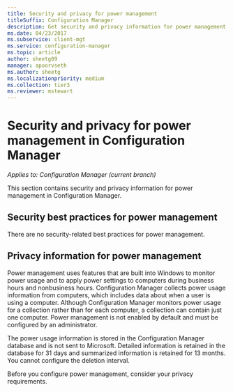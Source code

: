 ```yaml
---
title: Security and privacy for power management
titleSuffix: Configuration Manager
description: Get security and privacy information for power management in Configuration Manager.
ms.date: 04/23/2017
ms.subservice: client-mgt
ms.service: configuration-manager
ms.topic: article
author: sheetg09
manager: apoorvseth
ms.author: sheetg
ms.localizationpriority: medium
ms.collection: tier3
ms.reviewer: mstewart
---
```

# Security and privacy for power management in Configuration Manager

*Applies to: Configuration Manager (current branch)*

This section contains security and privacy information for power management in Configuration Manager.

## Security best practices for power management
 There are no security-related best practices for power management.

## Privacy information for power management
 Power management uses features that are built into Windows to monitor power usage and to apply power settings to computers during business hours and nonbusiness hours. Configuration Manager collects power usage information from computers, which includes data about when a user is using a computer. Although Configuration Manager monitors power usage for a collection rather than for each computer, a collection can contain just one computer. Power management is not enabled by default and must be configured by an administrator.

 The power usage information is stored in the Configuration Manager database and is not sent to Microsoft. Detailed information is retained in the database for 31 days and summarized information is retained for 13 months. You cannot configure the deletion interval.

 Before you configure power management, consider your privacy requirements.
